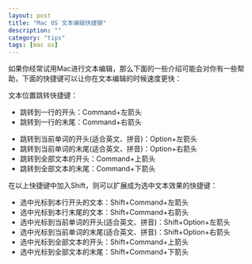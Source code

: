 ```yaml
---
layout: post
title: "Mac OS 文本编辑快捷键"
description: ""
category: "tips"
tags: [mac os]
---
```


如果你经常试用Mac进行文本编辑，那么下面的一些介绍可能会对你有一些帮助，下面的快捷键可以让你在文本编辑的时候速度更快：

文本位置跳转快捷键：

* 跳转到一行的开头：Command+左箭头
* 跳转到一行的末尾：Command+右箭头
+ 跳转到当前单词的开头(适合英文、拼音)：Option+左箭头
+ 跳转到当前单词的末尾(适合英文、拼音)：Option+右箭头
+ 跳转到全部文本的开头：Command+上箭头
+ 跳转到全部文本的末尾：Command+下箭头

在以上快捷键中加入Shift，则可以扩展成为选中文本效果的快捷键：

+ 选中光标到本行开头的文本：Shift+Command+左箭头
+ 选中光标到本行末尾的文本：Shift+Command+右箭头
+ 选中光标到当前单词的开头(适合英文、拼音)：Shift+Option+左箭头
+ 选中光标到当前单词的末尾(适合英文、拼音)：Shift+Option+右箭头
+ 选中光标到全部文本的开头：Shift+Command+上箭头
+ 选中光标到全部文本的末尾：Shift+Command+下箭头
